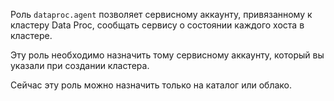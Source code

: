 Роль `dataproc.agent` позволяет сервисному аккаунту, привязанному к кластеру Data Proc, сообщать сервису о состоянии каждого хоста в кластере.

Эту роль необходимо назначить тому сервисному аккаунту, который вы указали при создании кластера.

Сейчас эту роль можно назначить только на каталог или облако.